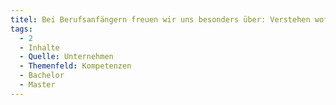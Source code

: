 ```yaml
---
titel: Bei Berufsanfängern freuen wir uns besonders über: Verstehen wofür
tags:
  - 2
  - Inhalte
  - Quelle: Unternehmen
  - Themenfeld: Kompetenzen
  - Bachelor
  - Master
---
```

